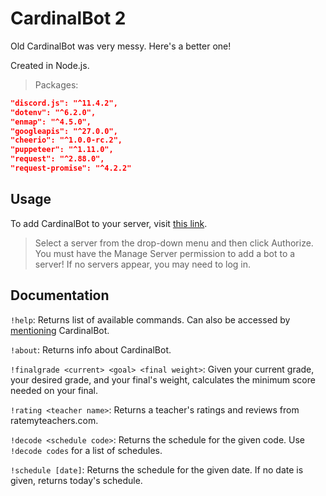 # CardinalBot 2
Old CardinalBot was very messy. Here's a better one!

Created in Node.js.

>Packages:
```json
"discord.js": "^11.4.2",
"dotenv": "^6.2.0",
"enmap": "^4.5.0",
"googleapis": "^27.0.0",
"cheerio": "^1.0.0-rc.2",
"puppeteer": "^1.11.0",
"request": "^2.88.0",
"request-promise": "^4.2.2"
```

## Usage

To add CardinalBot to your server, visit
[this link](https://discordapp.com/api/oauth2/authorize?client_id=525457603493494786&permissions=0&scope=bot).

> Select a server from the drop-down menu and then click Authorize. You must have the Manage Server permission to add a bot to a server! If no servers appear, you may need to log in.

## Documentation

`!help`:
Returns list of available commands. Can also be accessed by [mentioning](https://discordia.me/mentions) CardinalBot.

`!about`: Returns info about CardinalBot.

`!finalgrade <current> <goal> <final weight>`: Given your current grade, your desired grade, and your final's weight, calculates the minimum score needed on your final.

`!rating <teacher name>`: Returns a teacher's ratings and reviews from ratemyteachers.com.

`!decode <schedule code>`: Returns the schedule for the given code. Use `!decode codes` for a list of schedules.

`!schedule [date]`: Returns the schedule for the given date. If no date is given, returns today's schedule.
